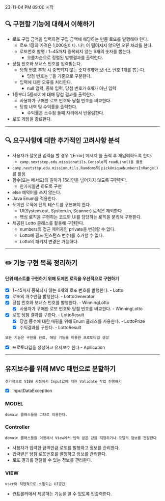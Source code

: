 23-11-04 PM 09:00 시작
## 🔍 구현할 기능에 대해서 이해하기
- 로또 구입 금액을 입력하면 구입 금액에 해당하는 만큼 로또를 발행해야 한다.
    - 로또 1장의 가격은 1,000원이다. 나누어 떨어지지 않으면 오류 처리를 한다.
    - 로또번호 발행 : 1~45까지 중복되지 않는 6개의 숫자를 뽑는다.
        - 오름차순으로 정렬된 발행결과를 출력한다.
- 당첨 번호와 보너스 번호를 입력받는다.
    - 당첨 번호 추첨 시 중복되지 않는 숫자 6개와 보너스 번호 1개를 뽑는다.
        - 당첨 번호는 ','을 기준으로 구분한다.
    - 입력에 대한 오류를 처리한다.
        - null 입력, 중복 입력, 당첨 번호가 6개가 아닌 입력
- 1등부터 5등까지에 대해 당첨 결과를 출력한다.
    - 사용자가 구매한 로또 번호와 당첨 번호를 비교한다.
    - 당첨 내역 및 수익률을 출력한다.
        - 수익률은 소수점 둘째 자리에서 반올림한다.
- 로또 게임을 종료한다.

---

## 🔍 요구사항에 대한 추가적인 고려사항 분석
- 사용자가 잘못된 입력을 할 경우 '[Error] 메시지'를 출력 후 재입력하도록 한다.
    - `camp.nextstep.edu.missionutils.Console`의 `readLine()을 활용`
- `camp.nextstep.edu.missionutils.Randoms`의 `pickUniqueNumbersInRange()`를 활용
- 함수(또는 메서드)의 길이가 15라인을 넘어가지 않도록 구현한다.
    - 한가지일만 하도록 구현
- else 예약어를 쓰지 않는다.
- Java Enum을 적용한다.
- 도메인 로직에 단위 테스트를 구현해야 한다.
    - UI(System.out, System.in, Scanner) 로직은 제외한다
    - 핵심 로직을 구현하는 코드와 UI를 담당하는 로직을 분리해 구현한다.
- 제공된 Lotto 클래스를 활용해 구현한다.
    - numbers의 접근 제어자인 private을 변경할 수 없다.
    - Lotto에 필드(인스턴스 변수)를 추가할 수 없다.
    - Lotto의 패키지 변경은 가능하다.

--- 

## ✏️ 기능 구현 목록 정리하기
#### 단위 테스트를 구현하기 위해 도메인 로직을 우선적으로 구현하기
- [x] 1~45까지 중복되지 않는 6개의 로또 번호를 발행한다. - Lotto
- [x] 로또의 개수만큼 발행한다. - LottoGenerator
- [x] 당첨 번호와 보너스 번호를 발행한다. - WinningLotto
    - [x] 사용자가 구매한 로또 번호와 당첨 번호를 비교한다. - WinningLotto
- [x] 로또 당첨 결과를 구한다. - LottoResult
  - [x] 당첨 등수에 대한 매핑을 위해 Enum 클래스를 사용한다. - LottoPrize
  - [x] 수익결과를 구한다. - LottoResult

`모든 기능은 구현을 완료, 해당 기능을 이용한 프로토타입 생성`
- [x] 프로토타입을 생성하고 유지보수 한다 - Apllication
---

## 유지보수를 위해 MVC 패턴으로 분할하기
`추가적으로 VIEW 시점에서 Input값에 대한 Validate 작업 진행하기`
-[x] InputDataException

### MODEL
`domain 클래스들을 그대로 이용한다.`
### Controller
`domain 클래스들을 이용해서 View에서 입력 받은 값을 저장하거나 모델의 정보를 전달한다`
- 사용자가 입력한 금액만큼 로또를 발행하고 정보를 관리한다.
- 입력받은 당첨 로또번호를 발행하고 정보를 관리한다.
- 로또 결과를 전달할 수 있는 정보를 관리한다.
### VIEW
`user와 직접적으로 소통되는 UI공간`
- 컨트롤러에서 제공하는 기능을 알 수 있도록 입출력한다.
